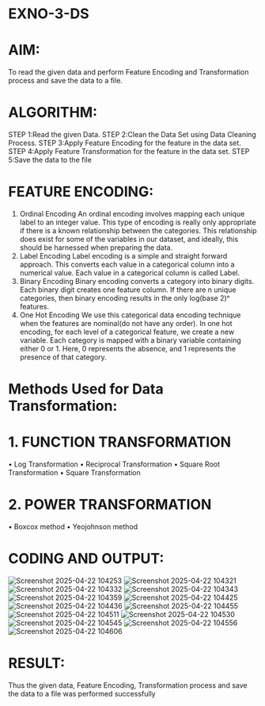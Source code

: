 # EXNO-3-DS

# AIM:
To read the given data and perform Feature Encoding and Transformation process and save the data to a file.

# ALGORITHM:
STEP 1:Read the given Data.
STEP 2:Clean the Data Set using Data Cleaning Process.
STEP 3:Apply Feature Encoding for the feature in the data set.
STEP 4:Apply Feature Transformation for the feature in the data set.
STEP 5:Save the data to the file

# FEATURE ENCODING:

1. Ordinal Encoding
An ordinal encoding involves mapping each unique label to an integer value. This type of encoding is really only appropriate if there is a known relationship between the categories. This relationship does exist for some of the variables in our dataset, and ideally, this should be harnessed when preparing the data.
2. Label Encoding
Label encoding is a simple and straight forward approach. This converts each value in a categorical column into a numerical value. Each value in a categorical column is called Label.
3. Binary Encoding
Binary encoding converts a category into binary digits. Each binary digit creates one feature column. If there are n unique categories, then binary encoding results in the only log(base 2)ⁿ features.
4. One Hot Encoding
We use this categorical data encoding technique when the features are nominal(do not have any order). In one hot encoding, for each level of a categorical feature, we create a new variable. Each category is mapped with a binary variable containing either 0 or 1. Here, 0 represents the absence, and 1 represents the presence of that category.

# Methods Used for Data Transformation:
   # 1. FUNCTION TRANSFORMATION
• Log Transformation
• Reciprocal Transformation
• Square Root Transformation
• Square Transformation
  # 2. POWER TRANSFORMATION
• Boxcox method
• Yeojohnson method

# CODING AND OUTPUT:
  ![Screenshot 2025-04-22 104253](https://github.com/user-attachments/assets/dcf862bb-59cf-410c-ab42-bd6209f852df)
      ![Screenshot 2025-04-22 104321](https://github.com/user-attachments/assets/1f3352fb-4434-4c6f-9903-93b84b1b475e)
      ![Screenshot 2025-04-22 104332](https://github.com/user-attachments/assets/e553cc40-065f-4d22-ac6a-49d8b79e2901)
      ![Screenshot 2025-04-22 104343](https://github.com/user-attachments/assets/a59c9d17-c727-40aa-ab80-86ac3df6dc02)
      ![Screenshot 2025-04-22 104359](https://github.com/user-attachments/assets/25acc07f-33bf-4410-8143-7bf6db125742)
      ![Screenshot 2025-04-22 104425](https://github.com/user-attachments/assets/10b29311-8e50-47c1-9b48-5d20bfbaae34)
      ![Screenshot 2025-04-22 104436](https://github.com/user-attachments/assets/1a7d34c4-30e5-4b55-b5fd-fda81251f96c)
      ![Screenshot 2025-04-22 104455](https://github.com/user-attachments/assets/265fc14e-5788-407d-8392-f39e84ad980e)
      ![Screenshot 2025-04-22 104511](https://github.com/user-attachments/assets/4018e395-e79a-47c0-9072-c197bb090bc1)
      ![Screenshot 2025-04-22 104530](https://github.com/user-attachments/assets/fdca69d0-e447-4eec-b041-eab60cab9caa)
      ![Screenshot 2025-04-22 104545](https://github.com/user-attachments/assets/2365da51-d6e7-48a4-bcb1-dfbd9cde028d)
      ![Screenshot 2025-04-22 104556](https://github.com/user-attachments/assets/2cd7e8ef-65de-436d-adcc-f8f54125f3d9)
     ![Screenshot 2025-04-22 104606](https://github.com/user-attachments/assets/4b767d96-1574-4595-bbd4-9a8c4d0f16b5)















# RESULT:
  Thus the given data, Feature Encoding, Transformation process and save the data to a file  was performed successfully

       
